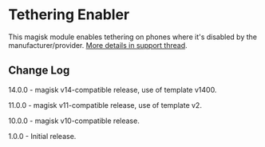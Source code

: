 # Tethering Enabler
This magisk module enables tethering on phones where it's disabled by the manufacturer/provider. [More details in support thread](http://forum.xda-developers.com/apps/magisk/module-tethering-enabler-testers-t3476625).

## Change Log
14.0.0
    - magisk v14-compatible release, use of template v1400.

11.0.0
    - magisk v11-compatible release, use of template v2.

10.0.0
    - magisk v10-compatible release.

1.0.0
    - Initial release.
